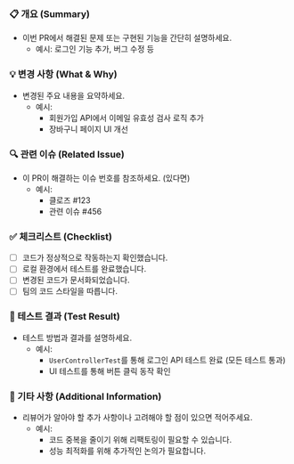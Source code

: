 ### 📋 개요 (Summary)

- 이번 PR에서 해결된 문제 또는 구현된 기능을 간단히 설명하세요.
  - 예시: 로그인 기능 추가, 버그 수정 등

### 💡 변경 사항 (What & Why)

- 변경된 주요 내용을 요약하세요.
  - 예시: 
    - 회원가입 API에서 이메일 유효성 검사 로직 추가
    - 장바구니 페이지 UI 개선

### 🔍 관련 이슈 (Related Issue)

- 이 PR이 해결하는 이슈 번호를 참조하세요. (있다면)
  - 예시: 
    - 클로즈 #123
    - 관련 이슈 #456

### ✅ 체크리스트 (Checklist)

- [ ] 코드가 정상적으로 작동하는지 확인했습니다.
- [ ] 로컬 환경에서 테스트를 완료했습니다.
- [ ] 변경된 코드가 문서화되었습니다.
- [ ] 팀의 코드 스타일을 따릅니다.

### 🚀 테스트 결과 (Test Result)

- 테스트 방법과 결과를 설명하세요. 
  - 예시: 
    - `UserControllerTest`를 통해 로그인 API 테스트 완료 (모든 테스트 통과)
    - UI 테스트를 통해 버튼 클릭 동작 확인

### 💬 기타 사항 (Additional Information)

- 리뷰어가 알아야 할 추가 사항이나 고려해야 할 점이 있으면 적어주세요.
  - 예시: 
    - 코드 중복을 줄이기 위해 리팩토링이 필요할 수 있습니다.
    - 성능 최적화를 위해 추가적인 논의가 필요합니다.
